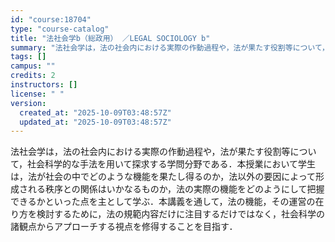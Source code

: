 ```yaml
---
id: "course:18704"
type: "course-catalog"
title: "法社会学b（総政用） ／LEGAL SOCIOLOGY b"
summary: "法社会学は，法の社会内における実際の作動過程や，法が果たす役割等について，社会科学的な手法を用いて探求する学問分野である．本授業において学生は，法が社会の中でどのような機能を果たし得るのか，法以外の要因によって形成される秩序との関係はいかな…"
tags: []
campus: ""
credits: 2
instructors: []
license: " "
version:
  created_at: "2025-10-09T03:48:57Z"
  updated_at: "2025-10-09T03:48:57Z"
---
```


法社会学は，法の社会内における実際の作動過程や，法が果たす役割等について，社会科学的な手法を用いて探求する学問分野である．本授業において学生は，法が社会の中でどのような機能を果たし得るのか，法以外の要因によって形成される秩序との関係はいかなるものか，法の実際の機能をどのようにして把握できるかといった点を主として学ぶ．本講義を通して，法の機能，その運営の在り方を検討するために，法の規範内容だけに注目するだけではなく，社会科学の諸観点からアプローチする視点を修得することを目指す．
